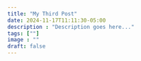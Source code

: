 ```yaml
---
title: "My Third Post"
date: 2024-11-17T11:11:30-05:00
description : "Description goes here..."
tags: [""]
image : ""
draft: false
---
```


